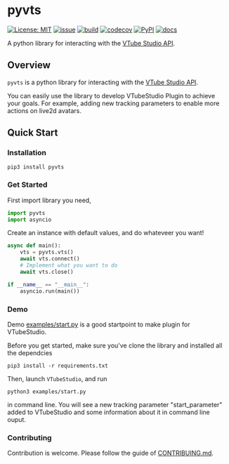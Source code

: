 # pyvts

[![License: MIT](https://img.shields.io/github/license/Genteki/pyvts?style=flat-square)](https://opensource.org/licenses/MIT) [![issue](https://img.shields.io/github/issues/genteki/pyvts?style=flat-square)](https://github.com/Genteki/pyvts/issues) [![build](https://img.shields.io/circleci/build/github/Genteki/pyvts?style=flat-square)](https://circleci.com/gh/Genteki/pyvts)
[![codecov](https://img.shields.io/codecov/c/github/genteki/pyvts?color=informational&style=flat-square)](https://codecov.io/gh/Genteki/pyvts)
[![PyPI](https://img.shields.io/pypi/v/pyvts?style=flat-square)](https://pypi.org/project/pyvts/)
[![docs](https://img.shields.io/badge/docs-passing-success?style=flat-square)](https://genteki.github.io/pyvts)

A python library for interacting with the [VTube Studio API](https://github.com/DenchiSoft/VTubeStudio).

## Overview

`pyvts` is a python library for interacting with the [VTube Studio API](https://github.com/DenchiSoft/VTubeStudio).

You can easily use the library to develop VTubeStudio Plugin to achieve your goals. For example, adding new tracking parameters to enable more actions on live2d avatars.

## Quick Start

### Installation

```shell
pip3 install pyvts 
```

### Get Started

First import library you need,

```python
import pyvts
import asyncio
```

Create an instance with default values, and do whateveer you want!

```python
async def main():
    vts = pyvts.vts()
    await vts.connect()
    # Implement what you want to do
    await vts.close()

if __name__ == "__main__":
    asyncio.run(main())
```

### Demo

Demo [examples/start.py](./examples/start.py) is a good startpoint to make plugin for VTubeStudio. 

Before you get started, make sure you've clone the library and installed all the dependcies

```shell
pip3 install -r requirements.txt 
```

Then, launch `VTubeStudio`, and run

``` shell
python3 examples/start.py 
```

in command line. You will see a new tracking parameter "start_parameter" added to VTubeStudio and some information about it in command line ouput.

### Contributing

Contribution is welcome. Please follow the guide of [CONTRIBUING.md](CONTRIBUTING.md).
